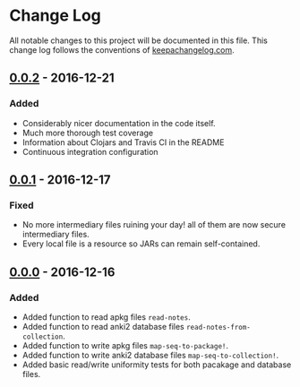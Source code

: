 # Change Log
All notable changes to this project will be documented in this
file. This change log follows the conventions
of [keepachangelog.com](http://keepachangelog.com/).

## [0.0.2] - 2016-12-21
### Added
- Considerably nicer documentation in the code itself.
- Much more thorough test coverage
- Information about Clojars and Travis CI in the README
- Continuous integration configuration

## [0.0.1] - 2016-12-17
### Fixed
- No more intermediary files ruining your day! all of them are now
  secure intermediary files.
- Every local file is a resource so JARs can remain self-contained.

## [0.0.0] - 2016-12-16
### Added
- Added function to read apkg files `read-notes`.
- Added function to read anki2 database files
  `read-notes-from-collection`.
- Added function to write apkg files `map-seq-to-package!`.
- Added function to write anki2 database files
  `map-seq-to-collection!`.
- Added basic read/write uniformity tests for both pacakage and
  database files.

[Unreleased]: https://github.com/Archenoth/clj-anki/compare/v0.0.2...HEAD
[0.0.2]: https://github.com/Archenoth/clj-anki/releases/tag/v0.0.2
[0.0.1]: https://github.com/Archenoth/clj-anki/releases/tag/v0.0.1
[0.0.0]: https://github.com/Archenoth/clj-anki/releases/tag/v0.0.0
